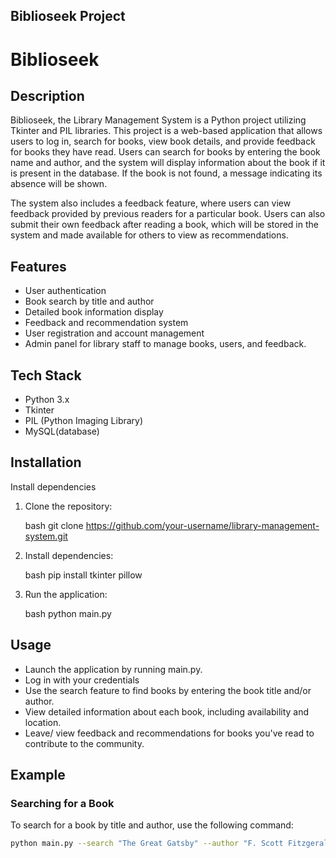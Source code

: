 ## Biblioseek Project

# Biblioseek

## Description

Biblioseek, the Library Management System is a Python project utilizing Tkinter and PIL libraries. This project is a web-based application that allows users to log in, search for books, view book details, and provide feedback for books they have read. Users can search for books by entering the book name and author, and the system will display information about the book if it is present in the database. If the book is not found, a message indicating its absence will be shown.

The system also includes a feedback feature, where users can view feedback provided by previous readers for a particular book. Users can also submit their own feedback after reading a book, which will be stored in the system and made available for others to view as recommendations.
## Features

- User authentication
- Book search by title and author
- Detailed book information display
- Feedback and recommendation system
- User registration and account management
- Admin panel for library staff to manage books, users, and feedback.




## Tech Stack

- Python 3.x
- Tkinter
- PIL (Python Imaging Library)
- MySQL(database)

## Installation

Install dependencies

1. Clone the repository:

    bash
    git clone https://github.com/your-username/library-management-system.git
    

2. Install dependencies:

    bash
    pip install tkinter pillow
    

3. Run the application:

    bash
    python main.py
    
    
## Usage

- Launch the application by running main.py.
- Log in with your credentials 
- Use the search feature to find books by entering the book title and/or author.
- View detailed information about each book, including availability and location.
- Leave/ view feedback and recommendations for books you've read to contribute to the community.


## Example

### Searching for a Book

To search for a book by title and author, use the following command:

```bash
python main.py --search "The Great Gatsby" --author "F. Scott Fitzgerald"